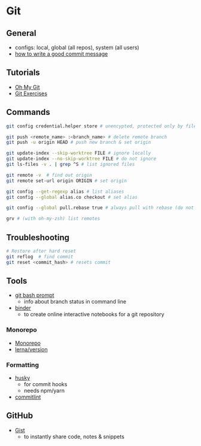 # Git

## General

- configs: local, global (all repos), system (all users)
- [how to write a good commit message](https://chris.beams.io/posts/git-commit/)

## Tutorials

- [Oh My Git](https://ohmygit.org/)
- [Git Exercises](https://gitexercises.fracz.com/)

## Commands

```bash
git config credential.helper store # unencypted, protected only by file permissions

git push <remote_name> :<branch_name> # delete remote branch
git push -u origin HEAD # push new branch & set origin

git update-index --skip-worktree FILE # ignore locally
git update-index --no-skip-worktree FILE # do not ignore
git ls-files -v . | grep ^S # list ignored files

git remote -v  # find out origin
git remote set-url origin ORIGIN # set origin

git config --get-regexp alias # list aliases
git config --global alias.co checkout # set alias

git config --global pull.rebase true # always pull with rebase (do not create extra merge commit when merging into your local branch)

grv # (with oh-my-zsh) list remotes
```

## Troubleshooting

```bash
# Restore after hard reset
git reflog  # find commit
git reset <commit_hash> # resets commit
```

## Tools

- [git bash prompt](https://github.com/magicmonty/bash-git-prompt)
  - info about branch status in command line
- [binder](https://mybinder.org/) 
  - to create online interactive notebooks for a git repository

### Monorepo

- [Monorepo](https://www.atlassian.com/git/tutorials/monorepos)
- [lerna/version](https://github.com/lerna/lerna/tree/main/commands/version)

### Formatting

- [husky](https://github.com/typicode/husky) 
  - for commit hooks
  - needs npm/yarn
- [commitlint](https://commitlint.js.org/#/)

## GitHub

- [Gist](https://gist.github.com/)
  - to instantly share code, notes & snippets